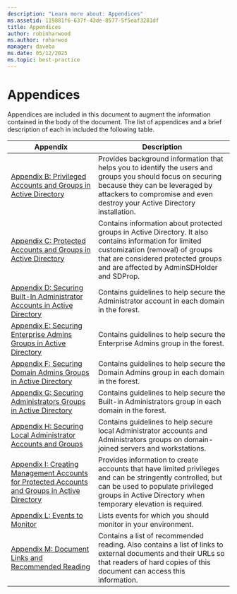 ```yaml
---
description: "Learn more about: Appendices"
ms.assetid: 119881f6-637f-43de-8577-5f5eaf3281df
title: Appendices
author: robinharwood
ms.author: roharwoo
manager: daveba
ms.date: 05/12/2025
ms.topic: best-practice
---
```


# Appendices

Appendices are included in this document to augment the information contained in the body of the document. The list of appendices and a brief description of each in included the following table.


|**Appendix**|**Description**|
| --- | --- |
|[Appendix B: Privileged Accounts and Groups in Active Directory](../../../ad-ds/plan/security-best-practices/Appendix-B--Privileged-Accounts-and-Groups-in-Active-Directory.md)|Provides background information that helps you to identify the users and groups you should focus on securing because they can be leveraged by attackers to compromise and even destroy your Active Directory installation.|
|[Appendix C: Protected Accounts and Groups in Active Directory](../../../ad-ds/plan/security-best-practices/Appendix-C--Protected-Accounts-and-Groups-in-Active-Directory.md)|Contains information about protected groups in Active Directory. It also contains information for limited customization (removal) of groups that are considered protected groups and are affected by AdminSDHolder and SDProp.|
|[Appendix D: Securing Built-In Administrator Accounts in Active Directory](../../../ad-ds/plan/security-best-practices/Appendix-D--Securing-Built-In-Administrator-Accounts-in-Active-Directory.md)|Contains guidelines to help secure the Administrator account in each domain in the forest.|
|[Appendix E: Securing Enterprise Admins Groups in Active Directory](../../../ad-ds/plan/security-best-practices/Appendix-E--Securing-Enterprise-Admins-Groups-in-Active-Directory.md)|Contains guidelines to help secure the Enterprise Admins group in the forest.|
|[Appendix F: Securing Domain Admins Groups in Active Directory](../../../ad-ds/plan/security-best-practices/Appendix-F--Securing-Domain-Admins-Groups-in-Active-Directory.md)|Contains guidelines to help secure the Domain Admins group in each domain in the forest.|
|[Appendix G: Securing Administrators Groups in Active Directory](../../../ad-ds/plan/security-best-practices/Appendix-G--Securing-Administrators-Groups-in-Active-Directory.md)|Contains guidelines to help secure the Built-in Administrators group in each domain in the forest.|
|[Appendix H: Securing Local Administrator Accounts and Groups](../../../ad-ds/plan/security-best-practices/Appendix-H--Securing-Local-Administrator-Accounts-and-Groups.md)|Contains guidelines to help secure local Administrator accounts and Administrators groups on domain-joined servers and workstations.|
|[Appendix I: Creating Management Accounts for Protected Accounts and Groups in Active Directory](../../../ad-ds/manage/component-updates/Appendix-I--Creating-Management-Accounts-for-Protected-Accounts-and-Groups-in-Active-Directory.md)|Provides information to create accounts that have limited privileges and can be stringently controlled, but can be used to populate privileged groups in Active Directory when temporary elevation is required.|
|[Appendix L: Events to Monitor](../../../ad-ds/plan/Appendix-L--Events-to-Monitor.md)|Lists events for which you should monitor in your environment.|
|[Appendix M: Document Links and Recommended Reading](../../../ad-ds/manage/Appendix-M--Document-Links-and-Recommended-Reading.md)|Contains a list of recommended reading. Also contains a list of links to external documents and their URLs so that readers of hard copies of this document can access this information.|



